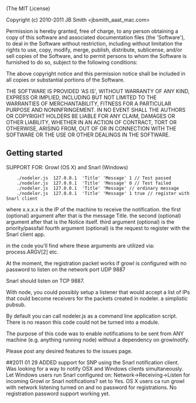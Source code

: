 (The MIT License)

Copyright (c) 2010-2011 JB Smith <jbsmith_aaat_mac.com>

Permission is hereby granted, free of charge, to any person obtaining a copy of this software and associated documentation files (the 'Software'), to deal in the Software without restriction, including without limitation the rights to use, copy, modify, merge, publish, distribute, sublicense, and/or sell copies of the Software, and to permit persons to whom the Software is furnished to do so, subject to the following conditions:

The above copyright notice and this permission notice shall be included in all copies or substantial portions of the Software.

THE SOFTWARE IS PROVIDED 'AS IS', WITHOUT WARRANTY OF ANY KIND, EXPRESS OR IMPLIED, INCLUDING BUT NOT LIMITED TO THE WARRANTIES OF MERCHANTABILITY, FITNESS FOR A PARTICULAR PURPOSE AND NONINFRINGEMENT. IN NO EVENT SHALL THE AUTHORS OR COPYRIGHT HOLDERS BE LIABLE FOR ANY CLAIM, DAMAGES OR OTHER LIABILITY, WHETHER IN AN ACTION OF CONTRACT, TORT OR OTHERWISE, ARISING FROM, OUT OF OR IN CONNECTION WITH THE SOFTWARE OR THE USE OR OTHER DEALINGS IN THE SOFTWARE.


## Getting started

   SUPPORT FOR: Growl (OS X) and Snarl (Windows)

        ./nodeler.js  127.0.0.1  'Title' 'Message' 1 // Test passed
        ./nodeler.js  127.0.0.1  'Title' 'Message' 0 // Test failed
        ./nodeler.js  127.0.0.1  'Title' 'Message' // ordinary message
        ./nodeler.js  127.0.0.1  'Title' 'Message' 1 true // register with Snarl client
  
   where x.x.x.x is the IP of the machine to receive the notification. 
      the first (optional) argument after that is the message Title.
      the second (optional) argument after that is the Notice itself.
      third argument (optional) is the priority/passfail
      fourth argument (optional) is the request to register with the Snarl client app.

   in the code you'll find where these arguments are utilized via:
   process.ARGV[2]  etc.
   
   At the moment, the registration packet works if growl is configured with no password to listen on the network port UDP 9887
   
   Snarl should listen on TCP 9887.
   
   With node, you could possibly setup a listener that would accept a list of IPs that could become receivers for the packets created in nodeler. a simplistic pubsub.
   
   By default you can call nodeler.js as a command line application script.
   There is no reason this code could not be turned into a module.
   
   The purpose of this code was to enable notifications to be sent from ANY machine (e.g. anything running node) without a dependency on growlnotify.
   
   Please post any desired features to the issues page.
   
##2011 01 29
   ADDED support for SNP using the Snarl notification client.
   Was looking for a way to notify OSX and Windows clients simultaneously.
   Let Windows users run Snarl configured on:
      Network->Receiving->Listen for incoming Growl or Snarl notifications? set to Yes.
   OS X users ca run growl with network listening turned on and no password for registrations.
      No registration password support working yet.


